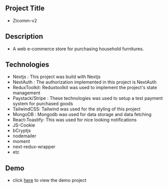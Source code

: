 ## Project Title

- Zicomm-v2

## Description

- A web e-commerce store for purchasing household furnitures.

## Technologies

- Nextjs : This project was build with Nextjs
- NextAuth : The authorization implemented in this project is NextAuth
- ReduxToolkit: Reduxtoolkit was used to implement the project's state management
- Paystack/Stripe : These technologies was used to setup a test payment system for purchased goods
- TailwindCSS: Tailwind was used for the styling of this project
- MongoDB : Mongodb was used for data storage and data fetching
- React-Toastify: This was used for nice looking notifications
- JS-Cookie
- bCryptjs
- nodemailer
- moment
- next-redux-wrapper
- etc

## Demo

- click <a href='https://zicomm-v2.vercel.app'>here</a> to view the demo project
